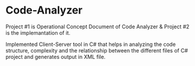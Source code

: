 # Code-Analyzer

Project #1 is Operational Concept Document of Code Analyzer & Project #2 is the implemantation of it.

Implemented Client-Server tool in C# that helps in analyzing the code structure, complexity and the relationship between the different files of C# project and generates output in XML file. 
